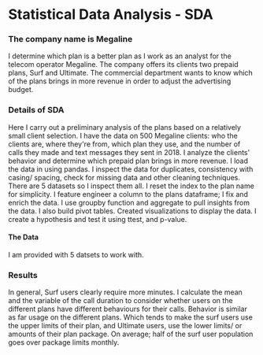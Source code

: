 # Statistical Data Analysis - SDA

### The company name is Megaline

I determine which plan is a better plan as I work as an analyst for the telecom operator Megaline. The company offers its clients two prepaid plans, Surf and Ultimate. The commercial department wants to know which of the plans brings in more revenue in order to adjust the advertising budget.


### Details of SDA

Here I carry out a preliminary analysis of the plans based on a relatively small client selection.  I have the data on 500 Megaline clients: who the clients are, where they're from, which plan they use, and the number of calls they made and text messages they sent in 2018.  I analyze the clients' behavior and determine which prepaid plan brings in more revenue.
I load the data in using pandas.  I inspect the data for duplicates, consistency with casing/ spacing, check for missing data and other cleaning techniques.  There are 5 datasets so I inspect them all. I reset the index to the plan name for simplicity. I feature engineer a column to the plans dataframe; I fix and enrich the data. I use groupby function and aggregate to pull insights from the data. I also build pivot tables.  Created visualizations to display the data.  I create a hypothesis and test it using ttest, and p-value. 

#### The Data

I am provided with 5 datsets to work with.      


### Results

In general, Surf users clearly require more minutes.  I calculate the mean and the variable of the call duration to consider whether users on the different plans have different behaviours for their calls. Behavior is similar as far usage on the different plans.  Which tends to make the surf users use the upper limits of their plan, and Ultimate users, use the lower limits/ or amounts of their plan package.
On average; half of the surf user population goes over package limits monthly.  
